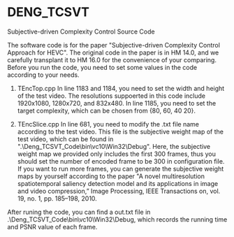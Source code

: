 # DENG_TCSVT
Subjective-driven Complexity Control Source Code

The software code is for the paper "Subjective-driven Complexity Control Approach for HEVC". The original code in the paper is in HM 14.0, and we carefully transplant it to HM 16.0 for the convenience of your comparing. Before you run the code, you need to set some values in the code according to your needs.

1. TEncTop.cpp 
In line 1183 and 1184, you need to set the width and height of the test video. The resolutions suppoerted in this code include 1920x1080, 1280x720, and 832x480. 
In line 1185, you need to set the target complexity, which can be chosen from {80, 60, 40 20}.

2. TEncSlice.cpp
In line 681, you need to modify the .txt file name according to the test video. This file is the subjective weight map of the test video, which can be found in ".\Deng_TCSVT_Code\bin\vc10\Win32\Debug". Here, the subjective weight map we provided only includes the first 300 frames, thus you should set the number of encoded frame to be 300 in configuration file. If you want to run more frames, you can generate the subjective weight maps by yourself according to the paper "A novel multiresolution spatiotemporal saliency detection model and its applications in image  and video compression,” Image Processing, IEEE Transactions on, vol. 19, no. 1, pp. 185–198, 2010.

After runing the code, you can find a out.txt file in .\Deng_TCSVT_Code\bin\vc10\Win32\Debug, which records the running time and PSNR value of each frame. 
